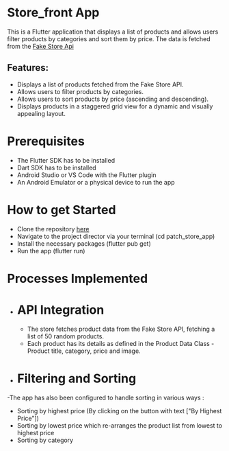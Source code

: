 # Store_front App

This is a Flutter application that displays a list of products and allows users filter products by
categories and sort them by price. The data is fetched from the [Fake Store Api](https://fakestoreapi.com )


## Features:
- Displays a list of products fetched from the Fake Store API.
- Allows users to filter products by categories.
- Allows users to sort products by price (ascending and descending).
- Displays products in a staggered grid view for a dynamic and visually appealing layout.

# Prerequisites
- The Flutter SDK has to be installed
- Dart SDK has to be installed
- Android Studio or VS Code with the Flutter plugin
- An Android Emulator or a physical device to run the app

# How to get Started
- Clone the repository [here](https://github.com/Obehi234/Patch_Test_Store.git)
- Navigate to the project director via your terminal (cd patch_store_app)
- Install the necessary packages (flutter pub get)
- Run the app (flutter run)

# Processes Implemented

- # API Integration
    - The store fetches product data from the Fake Store API, fetching a list of 50 random products.
    - Each product has its details as defined in the Product Data Class - Product title, category, price and image.

- # Filtering and Sorting
 -The app has also been configured to handle sorting in various ways :
  - Sorting by highest price (By clicking on the button with text ["By Highest Price"])
  - Sorting by lowest price which re-arranges the product list from lowest to highest price
  - Sorting by category
